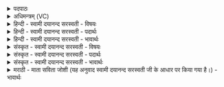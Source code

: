 <details><summary>पदपाठः</summary>

प्रति॑। क्ष॒त्रे। प्रति॑। ति॒ष्ठा॒मि॒। रा॒ष्ट्रे। प्रति॑। अश्वे॑षु। प्रति॑। ति॒ष्ठा॒मि॒। गोषु॑। प्रति॑। अङ्गे॑षु। प्रति॑। ति॒ष्ठा॒मि॒। आत्मन्। प्रति॑। प्रा॒णेषु॑। प्रति॑। ति॒ष्ठा॒मि॒। पु॒ष्टे। प्रति॑। द्यावा॑पृथि॒व्योः। प्रति॑। ति॒ष्ठा॒मि॒। य॒ज्ञे। १०।
</details>

<details><summary>अधिमन्त्रम् (VC)</summary>

- सभेशो देवता
- प्रजापतिर्ऋषिः
- स्वराट्शक्वरी
- धैवतः
</details>

<details><summary>हिन्दी - स्वामी दयानन्द सरस्वती - विषयः</summary>

फिर उसी विषय को अगले मन्त्र में कहा है ॥
</details>

<details><summary>हिन्दी - स्वामी दयानन्द सरस्वती - पदार्थः</summary>

पदार्थान्वयभाषाः -  प्रजाजनों में प्रतिष्ठा को प्राप्त मैं राजा धर्मयुक्त व्यवहार से (क्षत्रे) क्षय से रक्षा करनेहारे क्षत्रियकुल में (प्रति) प्रतिष्ठा को प्राप्त होता हूँ, (राष्ट्रे) राज्य में (प्रति, तिष्ठामि) प्रतिष्ठा को प्राप्त होता हूँ, (अश्वेषु) घोड़े आदि वाहनों में (प्रति) प्रतिष्ठा को प्राप्त होता हूँ, (गोषु) गौ और पृथिवी आदि पदार्थों में (प्रति, तिष्ठामि) प्रतिष्ठित होता हूँ (अङ्गेषु) राज्य के अङ्गों में (प्रति) प्रतिष्ठित होता हूँ, (आत्मन्) आत्मा में (प्रति, तिष्ठामि) प्रतिष्ठित होता हूँ, (प्राणेषु) प्राणों में (प्रति) प्रतिष्ठित होता हूँ, (पुष्टे) पुष्टि करने में (प्रति, तिष्ठामि) प्रतिष्ठित होता हूँ, (द्यावापृथिव्योः) सूर्य-चन्द्र के समान न्याय-प्रकाश और पृथिवी में (प्रति) प्रतिष्ठित होता (यज्ञे) विद्वानों की सेवा संग और विद्यादानादि क्रिया में (प्रति, तिष्ठामि) प्रतिष्ठित होता हूँ ॥१० ॥
</details>

<details><summary>हिन्दी - स्वामी दयानन्द सरस्वती - भावार्थः</summary>

भावार्थभाषाः -  जो राजा प्रिय-अप्रिय को छोड़, न्यायधर्म से समस्त प्रजा का शासन, सब राजकर्मों में चाररूप आँखोंवाला अर्थात् राज्य के गुप्त हाल को देनेवाले दूत ही जिसके नेत्र के समान, वैसा ही मध्यस्थ वृत्ति से सब प्रजाओं का पालन कर कराके निरन्तर विद्या की शिक्षा को बढ़ावे, वही सब का पूज्य होवे ॥१० ॥
</details>

<details><summary>संस्कृत - स्वामी दयानन्द सरस्वती - विषयः</summary>

पुनस्तमेव विषयमाह ॥
</details>

<details><summary>संस्कृत - स्वामी दयानन्द सरस्वती - पदार्थः</summary>

पदार्थान्वयभाषाः -  विशि प्रतिष्ठितो राजाऽहं धर्म्येण क्षत्रे प्रति तिष्ठामि, राष्ट्रे प्रति तिष्ठाम्यश्वेषु प्रति तिष्ठामि, गोषु प्रतितिष्ठाम्यङ्गेषु प्रति तिष्ठाम्यात्मन् प्रति तिष्ठामि, प्राणेषु प्रति तिष्ठामि, पुष्टे प्रति तिष्ठामि, द्यावापृथिव्योः प्रति तिष्ठामि, यज्ञे प्रति तिष्ठामि ॥१० ॥
</details>

<details><summary>संस्कृत - स्वामी दयानन्द सरस्वती - भावार्थः</summary>

भावार्थभाषाः -  यो राजा प्रियाऽप्रिये विहाय न्यायधर्मेण प्रजाः प्रशास्य सर्वेषु राजकर्मसु चारचक्षुर्भूत्वा मध्यस्थया वृत्त्या सर्वाः प्रजाः पालयित्वा सततं विद्यासुशिक्षावर्धको भवेत्, स एव सर्वपूज्यो भवेत् ॥१० ॥
</details>

<details><summary>मराठी - माता सविता जोशी (यह अनुवाद स्वामी दयानन्द सरस्वती जी के आधार पर किया गया है।) - भावार्थः</summary>

भावार्थभाषाः -  जो राजा प्रिय, अप्रिय हा विचार न करता न्यायाने शासन चालविणारा, गुप्तहेररूपी नेत्रांच्या साह्याने राज्यकार्य करणारा, मध्यस्थ वृत्तीने प्रजेचे पालन करून सदैव विद्येचे संस्कार वाढविणारा असेल तोच सर्वांना पूजनीय वाटतो.
</details>
